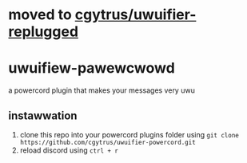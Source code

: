 # **moved to [cgytrus/uwuifier-replugged](https://github.com/cgytrus/uwuifier-replugged)**

# uwuifiew-pawewcwowd
a powercord plugin that makes your messages very uwu

## instawwation
1. clone this repo into your powercord plugins folder using `git clone https://github.com/cgytrus/uwuifier-powercord.git`
2. reload discord using `ctrl + r`
